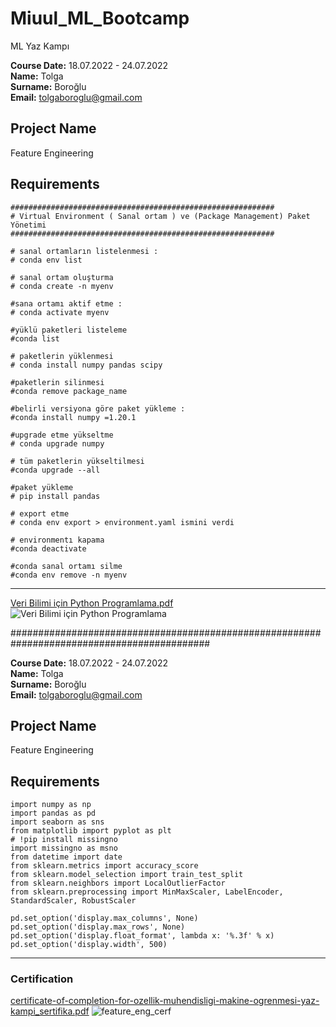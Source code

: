 
# Miuul_ML_Bootcamp
ML Yaz Kampı

**Course Date:** 18.07.2022 - 24.07.2022  
**Name:** Tolga  
**Surname:** Boroğlu  
**Email:** tolgaboroglu@gmail.com  



## Project Name
Feature Engineering

## Requirements
```
###########################################################
# Virtual Environment ( Sanal ortam ) ve (Package Management) Paket Yönetimi
###########################################################

# sanal ortamların listelenmesi :
# conda env list

# sanal ortam oluşturma
# conda create -n myenv

#sana ortamı aktif etme :
# conda activate myenv

#yüklü paketleri listeleme
#conda list 

# paketlerin yüklenmesi 
# conda install numpy pandas scipy 

#paketlerin silinmesi 
#conda remove package_name 

#belirli versiyona göre paket yükleme : 
#conda install numpy =1.20.1  

#upgrade etme yükseltme 
# conda upgrade numpy 

# tüm paketlerin yükseltilmesi 
#conda upgrade --all 

#paket yükleme 
# pip install pandas  

# export etme 
# conda env export > environment.yaml ismini verdi

# environmentı kapama 
#conda deactivate  

#conda sanal ortamı silme 
#conda env remove -n myenv 
```
--- 

[Veri Bilimi için Python Programlama.pdf](https://github.com/tolgaboroglu/Miuul_ML_Bootcamp/files/9219441/Veri.Bilimi.icin.Python.Programlama.pdf)
![Veri Bilimi için Python Programlama](https://user-images.githubusercontent.com/46046034/181747824-ccd7ea61-88b7-4f1e-ae8e-f4bd768d0cfc.png)



############################################################################################


**Course Date:** 18.07.2022 - 24.07.2022  
**Name:** Tolga  
**Surname:** Boroğlu  
**Email:** tolgaboroglu@gmail.com  



## Project Name
Feature Engineering

## Requirements
```
import numpy as np
import pandas as pd
import seaborn as sns
from matplotlib import pyplot as plt
# !pip install missingno
import missingno as msno
from datetime import date
from sklearn.metrics import accuracy_score
from sklearn.model_selection import train_test_split
from sklearn.neighbors import LocalOutlierFactor
from sklearn.preprocessing import MinMaxScaler, LabelEncoder, StandardScaler, RobustScaler

pd.set_option('display.max_columns', None)
pd.set_option('display.max_rows', None)
pd.set_option('display.float_format', lambda x: '%.3f' % x)
pd.set_option('display.width', 500)
```
---

### Certification
[certificate-of-completion-for-ozellik-muhendisligi-makine-ogrenmesi-yaz-kampi_sertifika.pdf](https://github.com/tolgaboroglu/Miuul_ML_Bootcamp/files/9219365/certificate-of-completion-for-ozellik-muhendisligi-makine-ogrenmesi-yaz-kampi_sertifika.pdf)
![feature_eng_cerf](https://user-images.githubusercontent.com/46046034/181746850-331005e8-ef21-44a4-80f8-fb1c7cc3940e.jpg)

